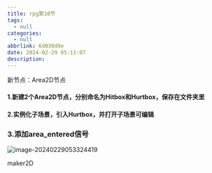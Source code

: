 ```yaml
---
title: rpg第10节
tags:
  - null
categories:
  - null
abbrlink: 6d030d9e
date: 2024-02-29 05:11:07
description:
---
```


新节点：Area2D节点

#### 1.新建2个Area2D节点，分别命名为Hitbox和Hurtbox，保存在文件夹里

#### 2.实例化子场景，引入Hurtbox，并打开子场景可编辑

### 3.添加area_entered信号

![image-20240229053324419](http://cdn.this0.com/blog/img/image-20240229053324419.png?OSSAccessKeyId=LTAI5tAje5MhbPSKCC6QdGZb&Expires=9000000001&Signature=B0zfVlVX7N6IUGJ8RI0SeCeHBx0=&x-oss-process=style/cdn.this0)

maker2D
